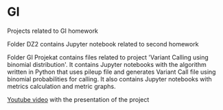 # GI
Projects related to GI homework  

Folder DZ2 contains Jupyter notebook related to second homework

Folder GI Projekat contains files related to project 'Variant Calling using binomial distribution'.
It contains Jupyter notebooks with the algorithm written in Python that uses pileup file and generates Variant Call file using binomial probabilities for calling.
It also contains Jupyter notebooks with metrics calculation and metric graphs.

[Youtube video](https://www.youtube.com/watch?v=J-Ce-A3Jj40) with the presentation of the project
